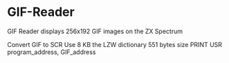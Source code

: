 # GIF-Reader
GIF Reader displays 256x192 GIF images on the ZX Spectrum

Convert GIF to SCR
Use 8 KB the LZW dictionary
551 bytes size
PRINT USR program_address, GIF_address
